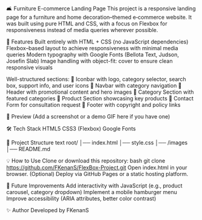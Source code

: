 🛋️ Furniture E-commerce Landing Page
This project is a responsive landing page for a furniture and home decoration–themed e‑commerce website.
It was built using pure HTML and CSS, with a focus on Flexbox for responsiveness instead of media queries wherever possible.







🚀 Features
Built entirely with HTML + CSS (no JavaScript dependencies)
Flexbox–based layout to achieve responsiveness with minimal media queries
Modern typography with Google Fonts (Bellota Text, Judson, Josefin Slab)
Image handling with object-fit: cover to ensure clean responsive visuals






Well-structured sections:
🔹 Iconbar with logo, category selector, search box, support info, and user icons
🔹 Navbar with category navigation
🔹 Header with promotional content and hero images
🔹 Category Section with featured categories
🔹 Product Section showcasing key products
🔹 Contact Form for consultation request
🔹 Footer with copyright and policy links







📸 Preview
(Add a screenshot or a demo GIF here if you have one)






🛠️ Tech Stack
HTML5
CSS3 (Flexbox)
Google Fonts





📂 Project Structure
text
root/
│── index.html
│── style.css
│── /images
│── README.md













💡 How to Use
Clone or download this repository:
bash
git clone https://github.com/FKenanS/FlexBox-Project.git
Open index.html in your browser.
(Optional) Deploy via GitHub Pages or a static hosting platform.









📌 Future Improvements
Add interactivity with JavaScript (e.g., product carousel, category dropdown)
Implement a mobile hamburger menu
Improve accessibility (ARIA attributes, better color contrast)





✨ Author
Developed by FKenanS

